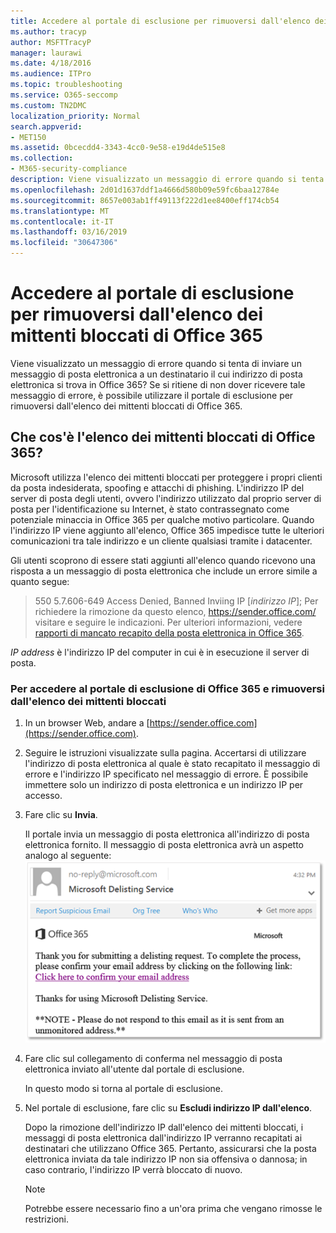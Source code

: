 ```yaml
---
title: Accedere al portale di esclusione per rimuoversi dall'elenco dei mittenti bloccati di Office 365
ms.author: tracyp
author: MSFTTracyP
manager: laurawi
ms.date: 4/18/2016
ms.audience: ITPro
ms.topic: troubleshooting
ms.service: O365-seccomp
ms.custom: TN2DMC
localization_priority: Normal
search.appverid:
- MET150
ms.assetid: 0bcecdd4-3343-4cc0-9e58-e19d4de515e8
ms.collection:
- M365-security-compliance
description: Viene visualizzato un messaggio di errore quando si tenta di inviare un messaggio di posta elettronica a un destinatario il cui indirizzo di posta elettronica si trova in Office 365? Se si ritiene di non dover ricevere tale messaggio di errore, è possibile utilizzare il portale di esclusione per rimuoversi dall'elenco dei mittenti bloccati di Office 365.
ms.openlocfilehash: 2d01d1637ddf1a4666d580b09e59fc6baa12784e
ms.sourcegitcommit: 8657e003ab1ff49113f222d1ee8400eff174cb54
ms.translationtype: MT
ms.contentlocale: it-IT
ms.lasthandoff: 03/16/2019
ms.locfileid: "30647306"
---
```

# <a name="use-the-delist-portal-to-remove-yourself-from-the-office-365-blocked-senders-list"></a>Accedere al portale di esclusione per rimuoversi dall'elenco dei mittenti bloccati di Office 365

Viene visualizzato un messaggio di errore quando si tenta di inviare un messaggio di posta elettronica a un destinatario il cui indirizzo di posta elettronica si trova in Office 365? Se si ritiene di non dover ricevere tale messaggio di errore, è possibile utilizzare il portale di esclusione per rimuoversi dall'elenco dei mittenti bloccati di Office 365.
  
## <a name="what-is-the-office-365-blocked-senders-list"></a>Che cos'è l'elenco dei mittenti bloccati di Office 365?

Microsoft utilizza l'elenco dei mittenti bloccati per proteggere i propri clienti da posta indesiderata, spoofing e attacchi di phishing. L'indirizzo IP del server di posta degli utenti, ovvero l'indirizzo utilizzato dal proprio server di posta per l'identificazione su Internet, è stato contrassegnato come potenziale minaccia in Office 365 per qualche motivo particolare. Quando l'indirizzo IP viene aggiunto all'elenco, Office 365 impedisce tutte le ulteriori comunicazioni tra tale indirizzo e un cliente qualsiasi tramite i datacenter.
  
Gli utenti scoprono di essere stati aggiunti all'elenco quando ricevono una risposta a un messaggio di posta elettronica che include un errore simile a quanto segue:
  
> 550 5.7.606-649 Access Denied, Banned Inviing IP [_indirizzo IP_]; Per richiedere la rimozione da questo elenco, https://sender.office.com/ visitare e seguire le indicazioni. Per ulteriori informazioni, vedere [rapporti di mancato recapito della posta elettronica in Office 365](http://go.microsoft.com/fwlink/?LinkID=526653).
  
_IP address_ è l'indirizzo IP del computer in cui è in esecuzione il server di posta. 
  
### <a name="to-use-the-office-365-delist-portal-to-remove-yourself-from-the-blocked-senders-list"></a>Per accedere al portale di esclusione di Office 365 e rimuoversi dall'elenco dei mittenti bloccati

1. In un browser Web, andare a [https://sender.office.com](https://sender.office.com).
    
2. Seguire le istruzioni visualizzate sulla pagina. Accertarsi di utilizzare l'indirizzo di posta elettronica al quale è stato recapitato il messaggio di errore e l'indirizzo IP specificato nel messaggio di errore. È possibile immettere solo un indirizzo di posta elettronica e un indirizzo IP per accesso.
    
3. Fare clic su **Invia**.
    
    Il portale invia un messaggio di posta elettronica all'indirizzo di posta elettronica fornito. Il messaggio di posta elettronica avrà un aspetto analogo al seguente: ![screenshot del messaggio di posta elettronica ricevuto quando si invia una richiesta tramite il portale di esclusione](media/bf13e4f7-f68c-4e46-baa7-b6ab4cfc13f3.png)
  
4. Fare clic sul collegamento di conferma nel messaggio di posta elettronica inviato all'utente dal portale di esclusione.
    
    In questo modo si torna al portale di esclusione.
    
5. Nel portale di esclusione, fare clic su **Escludi indirizzo IP dall'elenco**.
    
    Dopo la rimozione dell'indirizzo IP dall'elenco dei mittenti bloccati, i messaggi di posta elettronica dall'indirizzo IP verranno recapitati ai destinatari che utilizzano Office 365. Pertanto, assicurarsi che la posta elettronica inviata da tale indirizzo IP non sia offensiva o dannosa; in caso contrario, l'indirizzo IP verrà bloccato di nuovo.
    
    > [!NOTE]
    > Potrebbe essere necessario fino a un'ora prima che vengano rimosse le restrizioni.
